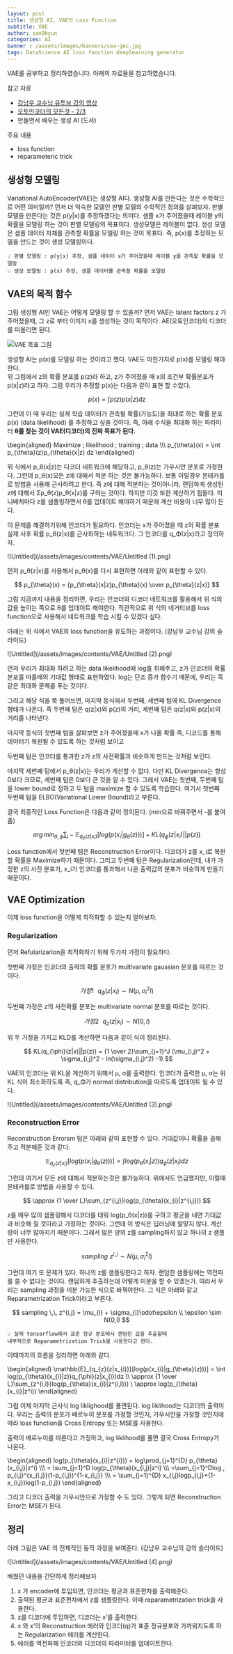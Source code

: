 ```yaml
---
layout: post
title: 생성형 AI, VAE의 Loss Function 
subtitle: VAE
author: san9hyun
categories: AI
banner : /assets/images/banners/sea-gec.jpg
tags: DataScience AI loss function deeplearning generator
---
```


VAE를 공부하고 정리하였습니다.  아래의 자료들을 참고하였습니다.

참고 자료

- [강남우 교수님 유투브 강의 영상](https://www.youtube.com/watch?v=GbCAwVVKaHY) 
- [오토인코더의 모든것 - 2/3](https://www.youtube.com/watch?v=rNh2CrTFpm4&t=2192s)
- 만들면서 배우는 생성 AI (도서)


주요 내용
- loss function
- reparameteric trick

## 생성형 모델링

Variational AutoEncoder(VAE)는 생성형 AI다. 생성형 AI를 만든다는 것은 수학적으로 어떤 의미일까?
먼저 더 익숙한 모델인 판별 모델의 수학적인 정의를 살펴보자. 판별 모델을 만든다는 것은 p(y|x)를 추정하겠다는 의미다.
샘플 x가 주어졌을때 레이블 y의 확률을 모델링 하는 것이 판별 모델링의 목표이다.
생성모델은 레이블이 없다. 생성 모델은 샘플 데이터 자체를 관측할 확률을 모델링 하는 것이 목표다.
즉, p(x)를 추정하는 모델을 만드는 것이 생성 모델링이다.

```text
💡 판별 모델링 : p(y|x) 추정, 샘플 데이터 x가 주어졌을때 레이블 y를 관측할 확률을 모델링
💡 생성 모델링 : p(x) 추정, 샘플 데이터를 관측할 확률을 모델링
```

## VAE의 목적 함수

그럼 생성형 AI인 VAE는 어떻게 모델링 할 수 있을까?
먼저 VAE는 latent factors z 가 주어졌을때, 그 z로 부터 이미지 x를 생성하는 것이 목적이다. 
AE(오토인코더)의 디코더를 떠올리면 된다.

![VAE 목표 그림](/assets/images/contents/VAE/Untitled.png)


생성형 AI는 p(x)를 모델링 하는 것이라고 했다. VAE도 마찬가지로 p(x)를 모델링 해야한다.  
위 그림에서 z의 확률 분포를 p(z)라 하고, z가 주어졌을 때 x의 조건부 확률분포가 p(x|z)라고 하자. 
그럼 우리가 추정할 p(x)는 다음과 같이 표현 할 수있다.

$$
p(x) = \int p(z)p(x|z) dz
$$

그런데 이 때 우리는 실제 학습 데이터가 관측될 확률(가능도)을 최대로 하는 확률 분포 p(x) (data likelihood) 를 추정하고 싶을 것이다. 
즉, 아래 수식을 최대화 하는 파라미터 **θ를 찾는 것이 VAE(디코더)의 진짜 목표가 된다.**

\begin{aligned}
Maximize \; likelihood \; training \;  data \\\\\\ p_{\theta}(x) = \int p_{\theta}(z)p_{\theta}(x|z) dz
\end{aligned}

위 식에서 p_θ(x|z)는 디코더 네트워크에 해당하고,
p_θ(z)는 가우시안 분포로 가정한다. 그런데 p_θ(x)모든 z에 대해서 적분 하는 것은 불가능하다.
보통 이럴경우 몬테카를로 방법을 사용해 근사하려고 한다. 즉 z에 대해 적분하는 것이아니라, 
랜덤하게 생성된 z에 대해서 Σp_θ(z)p_θ(x|z)를 구하는 것이다.
하지만 이것 또한 계산하기 힘들다.
미니배치마다 z를 샘플링하면서 θ를 업데이트 해야하기 때문에 계산 비용이 너무 많이 든다.

이 문제를 해결하기위해 인코더가 필요하다. 
인코더는 x가 주어졌을 때 z의 확률 분포 실제 사후 확률 p_θ(z|x)를 근사화하는 네트워크다. 
그 인코더를 q_Φ(z|x)라고 정의하자.

![Untitled](/assets/images/contents/VAE/Untitled (1).png)

먼저 p_θ(z\|x)를 사용해서 p_θ(x)를
다시 표현하면 아래와 같이 표현할 수 있다.

$$
p_{\theta}(x) = {p_{\theta}(x|z)p_{\theta}(x) \over p_{\theta}(z|x)}
$$

그럼 지금까지 내용을 정리하면, 
우리는 인코더와 디코더 네트워크를 활용해서 위 식의 값을 높이는 쪽으로 θ를 업데이트 해야한다.
직관적으로 위 식의 네거티브를 loss function으로 사용해서 네트워크를 학습 시킬 수 있겠다 싶다.

아래는 위 식에서 VAE의 loss function을 유도하는 과정이다. (강남우 교수님 강의 슬라이드)

![Untitled](/assets/images/contents/VAE/Untitled (2).png)

먼저 우리가 최대화 하려고 하는 data likelihood에 log를 취해주고, 
z가 인코더의 확률분포를 따를때의 기대값 형태로 표현하였다.
log는 단조 증가 함수기 때문에, 우리는 똑같은 최대화 문제를 푸는 것이다.

그리고 해당 식을 쭉 풀어쓰면, 
마지막 등식에서 두번째, 세번째 텀에 KL Divergence 형태가 나온다. 
즉 두번째 텀은 q(z|x)와 p(z)의 거리, 세번째 텀은  q(z|x)와 p(z|x)의 거리를 나타낸다.

마지막 등식의 첫번째 텀을 살펴보면 z가 주어졌을때 x가 나올 확률 즉, 
디코드를 통해 데이터기 복원될 수 있도록 하는 것처럼 보이고

두번째 텀은 인코더를 통과한 z가 z의 사전확률과 비슷하게 만드는 것처럼 보인다.

마지막 세번째 텀에서 p_θ(z|x)는 우리가 계산할 수 없다.
다만 KL Divergence는 항상 0보다 크므로, 세번째 텀은 0보다 큰 것을 알 수 있다.
그래서 VAE는 첫번째, 두번째 텀을 lower bound로 정하고 두 텀을 maximize 할 수 있도록 학습한다.
여기서 첫번째 두번째 텀을 ELBO(Variational Lower Bound)라고 부른다.

결국 최종적인 Loss Function은 다음과 같이 정의된다. (min으로 바꿔주면서 -를 붙여줌)

$$
arg \, min_{\theta, \phi} \sum_{i} - \mathbb{E}_{q_{z}(z|x_{i})}[log(p(x_{i}|g_{\theta}(z)))] + KL(q_{\phi}(z|x_{i})||p(z))
$$

Loss function에서 첫번째 텀은 Reconstruction Error이다. 
디코더가 z를 x_i로 복원할 확률을 Maximize하기 때문이다. 그리고 두번째 텀은 Regularization인데, 내가 가정한 z의 사전 분포가, x_i가 인코더를 통과해서 나온 출력값의 분포가 비슷하게 만들기 때문이다.

## VAE Optimization

이제 loss function을 어떻게 최적화할 수 있는지 알아보자.

### Regularization

먼저 Refularizarion을 최적화하기 위해 두가지 가정이 필요하다.

첫번째 가정은 인코더의 출력의 확률 분포가 multivariate gaussian 분포를 따르는 것이다.

$$
가정 1 \, \, \, \, q_{\phi}(z|x_{i})\sim N(\mu,\sigma_{i}^{2}I)
$$

두번쨰 가정은 z의 사전확률 분포는 multivariate normal 분포를 따르는 것이다.

$$
가정 2 \, \, \, \, q_{z}(z|x_{i})\sim N(0,I)
$$

위 두 가정을 가지고 KLD를 계산하면 다음과 같이 식이 정리된다.

$$
KL(q_{\phi}(z|x)||p(z)) = {1 \over 2}\sum_{j=1}^J (\mu_{i,j}^2 + \sigma_{i,j}^2 - ln(\sigma_{i,j}^2) -1)
$$

VAE의 인코더는 위 KL을 계산하기 위해서 µ, σ를 출력한다. 
인코더가 출력한 µ, σ는 위 KL 식이 최소화하도록 
즉, q_Φ가 normal distribution을 따르도록 업데이트 될 수 있다.

![Untitled](/assets/images/contents/VAE/Untitled (3).png)

### Reconstruction Error

Reconstruction Errorsm 텀은 아래와 같이 표현할 수 있다. 기대값이니 확률을 곱해주고 적분해준 것과 같다.

$$
\mathbb{E}_{q_{z}(z|x_{i})}[log(p(x_{i}|g_{\theta}(z)))] = \int log(p_{\theta}(x_{i}|z))q_{\phi}(z|x_{i})dz
$$

그런데 여기서 모든 z에 대해서 적분하는것은 불가능하다. 
위에서도 언급했지만, 이럴때 몬테카를로 방법을 사용할 수 있다.

$$
\approx {1 \over L}\sum_{z^{i,j}}log(p_{\theta}(x_{i}|z^{i,j}))
$$

z를 매우 많이 샘플링해서 디코더를 태워 log(p_θ(x|z))를 구하고 평균을 내면 기대값과 비슷해 질 것이라고 가정하는 것이다.
그런데  이 방식은 딥러닝에 알맞지 않다. 계산량이 너무 많아지기 때문이다. 
그래서 많은 양의 z를 sampling하지 않고 하나의 z 샘플만 사용한다.

$$
sampling \,\, z^{i,j} \sim N(\mu, \sigma_{i}^2I)
$$

그런데 여기 또 문제가 있다. 하나의 z를 샘플링한다고 하자. 
랜덤한 샘플링에는 역전파를 쓸 수 없다는 것이다. 랜덤하게 추출하는데 어떻게 미분을 할 수 있겠는가.
따라서 우리는 sampling 과정을 미분 가능한 식으로 바꿔야한다. 
그 식은 아래와 같고 Reparametrization Trick이라고 부른다.

$$
sampling \,\, z^{i,j} = \mu_{i} + \sigma_{i}\odot\epsilon \\ \epsilon \sim N(0,I)
$$

```text
💡 실제 tensorflow에서 표준 정규 분포에서 랜덤한 값을 추출할때 
내부적으로 Reparametrization Trick을 사용한다고 한다.
```

이때까지의 흐름을 정리하면 아래와 같다.

\begin{aligned}
\mathbb{E}\_{q_{z}(z|x_{i})}\[log(p(x_{i}|g_{\theta}(z)))] = \int log(p_{\theta}(x_{i}|z))q_{\phi}(z|x_{i})dz \\\\ \approx {1 \over L}\sum_{z^{i,l}}log(p_{\theta}(x_{i}|z^{i,l})) \\ \approx log(p_{\theta}(x_{i}|z^i))
\end{aligned}

그럼 이제 마지막 근사식 log liklighood를 풀면된다. 
log liklihood는 디코더의 출력이다. 
우리는 출력의 분포가 베르누이 분포를 가정할 것인지, 가우시안을 가정할 것인지에 따라
loss function을 Cross Entropy 또는 MSE를 사용한다.

출력이 베르누이를 따른다고 가정하고, log liklihood를 풀면 결국 Cross Entropy가 나온다.

\begin{aligned}
log(p_{\theta}(x_{i}|z^{i})) = log\prod_{j=1}^{D} p_{\theta}(x_{i,j}|z^i) \\\\\\ = \sum_{j=1}^D log(p_{\theta}(x_{i,j}|z^i) \\\\\\ =\sum_{j=1}^Dlog \, p_{i,j}^{x_{i,j}}(1-p_{i,j})^{1-x_{i,j}} \\\\\\ = \sum_{j=1}^{D} x_{i,j}logp_{i,j}+(1-x_{i,j})log(1-p_{i,j})
\end{aligned}

그리고 디코더 출력을 가우시안으로 가정할 수 도 있다. 그렇게 되면 Reconstruction Error는 MSE가 된다.

## 정리

아래 그림은 VAE 의 전체적인 동작 과정을 보여준다. (강남우 교수님의 강의 슬라이드)

![Untitled](/assets/images/contents/VAE/Untitled (4).png)

배웠던 내용을 간단하게 정리해보자

1. x 가 encoder에 투입되면, 인코더는 평균과 표준편차를 출력해준다.
2. 출력된 평균과 표준편차에서 z를 샘플링한다. 이때 reparametrization trick을 사용한다.
3. z를 디코더에 투입하면, 디코더는 x’를 출력한다.
4. x 와 x’의 Reconstruction 에러와 인코더(q)가 표쥰 정규분포와 가까워지도록 하는 Regularization 에러를 계산한다.
5. 에러를 역전파해 인코더와 디코더의 파라미터를 업데이트한다.
